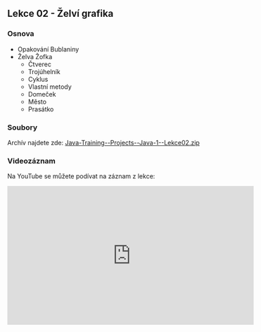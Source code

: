 Lekce 02 - Želví grafika
------------------------

### Osnova

* Opakování Bublaniny
* Želva Žofka
    * Čtverec
    * Trojúhelník
    * Cyklus
    * Vlastní metody
    * Domeček
    * Město
    * Prasátko


### Soubory

Archív najdete zde: [Java-Training--Projects--Java-1--Lekce02.zip](/data/2020-jaro/java-1/Java-Training--Projects--Java-1--Lekce02.zip)

### Videozáznam

Na YouTube se můžete podívat na záznam z lekce:

<iframe width="560" height="315"
	src="https://www.youtube.com/watch?v=XL5_Rp1Se7M"
	frameborder="0"
	allowfullscreen></iframe>